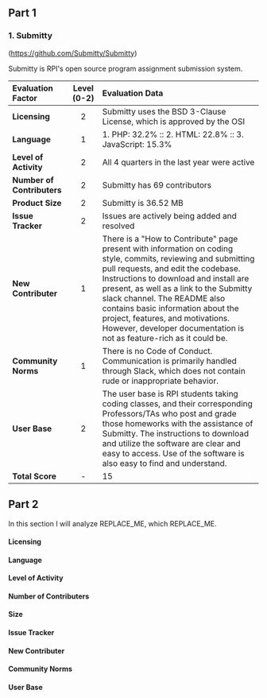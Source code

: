 ## Part 1

### 1. Submitty
(https://github.com/Submitty/Submitty)

Submitty is RPI's open source program assignment submission system.

Evaluation Factor | Level (0-2) | Evaluation Data 
|:-|:-:|:-|
| **Licensing** | 2 | Submitty uses the BSD 3-Clause License, which is approved by the OSI |
| **Language** | 1 | 1. PHP: 32.2% :: 2. HTML: 22.8% :: 3. JavaScript: 15.3% |
| **Level of Activity**| 2 | All 4 quarters in the last year were active |
| **Number of Contributers**| 2 | Submitty has 69 contributors |
| **Product Size**| 2 | Submitty is 36.52 MB | 
| **Issue Tracker**| 2 | Issues are actively being added and resolved |
| **New Contributer**| 1 | There is a "How to Contribute" page present with information on coding style, commits, reviewing and submitting pull requests, and edit the codebase. Instructions to download and install are present, as well as a link to the Submitty slack channel. The README also contains basic information about the project, features, and motivations. However, developer documentation is not as feature-rich as it could be. |
| **Community Norms**| 1 | There is no Code of Conduct. Communication is primarily handled through Slack, which does not contain rude or inappropriate behavior. |
| **User Base**| 2 | The user base is RPI students taking coding classes, and their corresponding Professors/TAs who post and grade those homeworks with the assistance of Submitty. The instructions to download and utilize the software are clear and easy to access. Use of the software is also easy to find and understand. |
| **Total Score**| - | 15 |
 
 ## Part 2

In this section I will analyze REPLACE_ME, which REPLACE_ME.

#### Licensing

#### Language

#### Level of Activity

#### Number of Contributers

#### Size

#### Issue Tracker

#### New Contributer

#### Community Norms

#### User Base
